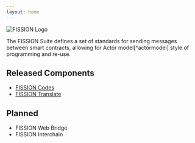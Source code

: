 ```yaml
---
layout: home
---
```


![FISSION Logo](https://s3-ca-central-1.amazonaws.com/images.spade.builders/uploads/upload_55c7620948a74acb1228d308491e3439.png)

The FISSION Suite defines a set of standards for sending messages between smart contracts, allowing for Actor model[^actormodel] style of programming and re-use.

## Released Components

* [FISSION Codes](/fission-codes/)
* [FISSION Translate](/fission-translate)

## Planned

* FISSION Web Bridge
* FISSION Interchain